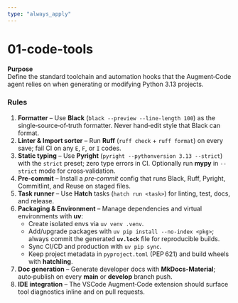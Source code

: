 ```yaml
---
type: "always_apply"
---
```


# 01-code-tools

**Purpose**\
Define the standard toolchain and automation hooks that the Augment‑Code agent relies on when generating or modifying Python 3.13 projects.

### Rules

1. **Formatter** – Use **Black** (`black --preview --line-length 100`) as the single‑source‑of‑truth formatter. Never hand‑edit style that Black can format.
2. **Linter & Import sorter** – Run **Ruff** (`ruff check` + `ruff format`) on every save; fail CI on any `E`, `F`, or `I` codes.
3. **Static typing** – Use **Pyright** (`pyright --pythonversion 3.13 --strict`) with the `strict` preset; zero type errors in CI. Optionally run **mypy** in `--strict` mode for cross‑validation.
4. **Pre‑commit** – Install a *pre‑commit* config that runs Black, Ruff, Pyright, Commitlint, and Reuse on staged files.
5. **Task runner** – Use **Hatch** tasks (`hatch run <task>`) for linting, test, docs, and release.
6. **Packaging & Environment** – Manage dependencies and virtual environments with **uv**:
   - Create isolated envs via `uv venv .venv`.
   - Add/upgrade packages with `uv pip install --no-index <pkg>`; always commit the generated **`uv.lock`** file for reproducible builds.
   - Sync CI/CD and production with `uv pip sync`.
   - Keep project metadata in `pyproject.toml` (PEP 621) and build wheels with **hatchling**.
7. **Doc generation** – Generate developer docs with **MkDocs‑Material**; auto‑publish on every **main** or **develop** branch push.
8. **IDE integration** – The VSCode Augment‑Code extension should surface tool diagnostics inline and on pull requests.
